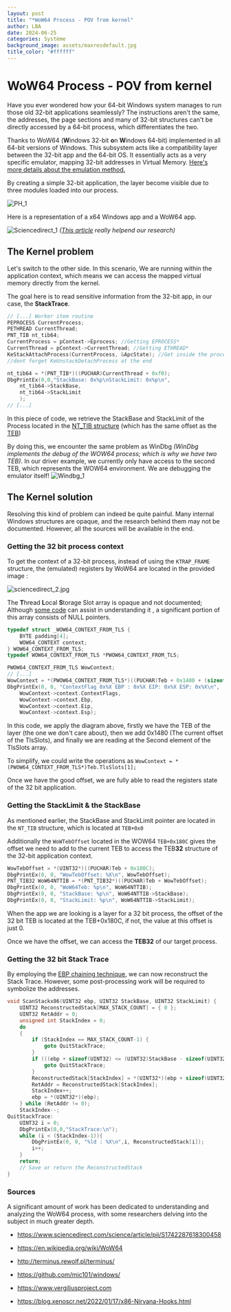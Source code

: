 ```yaml
---
layout: post
title: "*WoW64 Process - POV from kernel"
author: LBA
date: 2024-06-25
categories: Système
background_image: assets/maxresdefault.jpg
title_color: "#ffffff"
---
```



# **WoW64 Process - POV from kernel**


Have you ever wondered how your 64-bit Windows system manages to run those old 32-bit applications seamlessly? The instructions aren't the same, the addresses, the page sections and many of 32-bit structures can't be directly accessed by a 64-bit process, which differentiates the two.

Thanks to WoW64 (**W**indows 32-bit **o**n **W**indows 64-bit) implemented in all 64-bit versions of Windows. This
subsystem acts like a compatibility layer between the 32-bit app and the 64-bit OS. It essentially acts as a very specific emulator, mapping 32-bit addresses in Virtual Memory. [Here's more details about the emulation method.](https://learn.microsoft.com/en-us/windows/win32/winprog64/wow64-implementation-details)

By creating a simple 32-bit application, the layer become visible due to three modules loaded into our process.

![PH_1](images/ProcessHacker_Screen1.PNG)

Here is a representation of a x64 Windows app and a WoW64 app.

![Sciencedirect_1](images/sciencedirect_1.jpg)
*([This article](https://www.sciencedirect.com/science/article/pii/S1742287618300458) really helpend our research)*
## The Kernel problem

Let's switch to the other side. In this scenario, We are running within the application context, which means we can access the mapped virtual memory directly from the kernel.


The goal here is to read sensitive information from the 32-bit app, in our case, the **StackTrace**.

```c
// [...] Worker item routine
PEPROCESS CurrentProcess;
PETHREAD CurrentThread;
PNT_TIB nt_tib64;
CurrentProcess = pContext->Eprocess; //Getting EPROCESS*
CurrentThread = pContext->CurrentThread; //Getting ETHREAD*
KeStackAttachProcess(CurrentProcess, &ApcState); //Get inside the process context (Work items run in System context by default.)
//dont forget KeUnstackDetachProcess at the end

nt_tib64 = *(PNT_TIB*)((PUCHAR)CurrentThread + 0xf0);
DbgPrintEx(0,0,"StackBase: 0x%p\nStackLimit: 0x%p\n",
    nt_tib64->StackBase,
    nt_tib64->StackLimit
    );
// [...]
```
In this piece of code, we retrieve the StackBase and StackLimit of the Process located in the [NT_TIB structure](http://terminus.rewolf.pl/terminus/structures/ntdll/_NT_TIB_x64.html) (which has the same offset as the [TEB](http://terminus.rewolf.pl/terminus/structures/ntdll/_TEB_x64.html))

By doing this, we encounter the same problem as WinDbg
*(WinDbg implements the debug of the WOW64 process; which is why we have two TEB)*.
In our driver example, we currently only have access to the second TEB, which represents the WOW64 environment.
We are debugging the emulator itself!
![Windbg_1](images/WinDBG_Screen1.png)

## The Kernel solution


Resolving this kind of problem can indeed be quite painful. Many internal Windows structures are opaque, and the research behind them may not be documented. However, all the sources will be available in the end.

### Getting the 32 bit process context

To get the context of a 32-bit process, instead of using the ``KTRAP_FRAME`` structure, the (emulated) registers by WoW64 are located in the provided image :

![sciencedirect_2.jpg](images/sciencedirect_2.jpg)

The **T**hread **L**ocal **S**torage Slot array is opaque and not documented; Although [some code](https://github.com/mic101/windows/blob/master/WRK-v1.2/public/internal/base/inc/wow64tls.h) can assist in understanding it , a significant portion of this array consists of NULL pointers.

```c
typedef struct _WOW64_CONTEXT_FROM_TLS {
	BYTE padding[4];
	WOW64_CONTEXT context;
} WOW64_CONTEXT_FROM_TLS;
typedef WOW64_CONTEXT_FROM_TLS *PWOW64_CONTEXT_FROM_TLS;
```
```c
PWOW64_CONTEXT_FROM_TLS WowContext;
// [...]
WowContext = *(PWOW64_CONTEXT_FROM_TLS*)((PUCHAR)Teb + 0x1480 + (sizeof(UINT64) * 1));
DbgPrintEx(0, 0, "ContextFlag 0x%X EBP : 0x%X EIP: 0x%X ESP: 0x%X\n",
    WowContext->context.ContextFlags,
    WowContext->context.Ebp,
    WowContext->context.Eip,
    WowContext->context.Esp);
```
In this code, we apply the diagram above, firstly we have the TEB of the layer (the one we don't care about), then we add 0x1480 (The current offset of the TlsSlots), and finally we are reading at the Second element of the TlsSlots array.

To simplify, we could write the operations as ``WowContext = *(PWOW64_CONTEXT_FROM_TLS*)Teb.TlsSlots[1];``

Once we have the good offset, we are fully able to read the registers state of the 32 bit application.

### Getting the StackLimit & the StackBase

As mentioned earlier, the StackBase and StackLimit pointer are located in the ``NT_TIB`` structure, which is located at ``TEB+0x0``

Additionally the ``WoWTebOffset`` located in the WOW64 ``TEB+0x180C`` gives the offset we need to add to the current TEB to access the TEB**32** structure of the 32-bit application context.

```c
WowTebOffset = *(UINT32*)((PUCHAR)Teb + 0x180C);
DbgPrintEx(0, 0, "WowTebOffset: %X\n", WowTebOffset);
PNT_TIB32 WoW64NTTIB = *(PNT_TIB32*)((PUCHAR)Teb + WowTebOffset);
DbgPrintEx(0, 0, "WoW64Teb: %p\n", WoW64NTTIB);
DbgPrintEx(0, 0, "StackBase: %p\n", WoW64NTTIB->StackBase);
DbgPrintEx(0, 0, "StackLimit: %p\n", WoW64NTTIB->StackLimit);
```
When the app we are looking is a layer for a 32 bit process, the offset of the 32 bit TEB is located at the TEB+0x180C, if not, the value at this offset is just 0.

Once we have the offset, we can access the **TEB32** of our target process.

### Getting the 32 bit Stack Trace

By employing the [EBP chaining technique](https://www.researchgate.net/figure/Traditional-stack-trace-technique-based-on-EBP-chaining_fig1_323922951), we can now reconstruct the Stack Trace. However, some post-processing work will be required to symbolize the addresses.

```c
void ScanStackx86(UINT32 ebp, UINT32 StackBase, UINT32 StackLimit) {
	UINT32 ReconstructedStack[MAX_STACK_COUNT] = { 0 };
	UINT32 RetAddr = 0;
	unsigned int StackIndex = 0;
	do
	{
		if (StackIndex == MAX_STACK_COUNT-1) {
			goto QuitStackTrace;
		}
		if (((ebp + sizeof(UINT32) <= (UINT32)StackBase - sizeof(UINT32)) && (ebp >= (UINT32)StackLimit) ) == FALSE){
			goto QuitStackTrace;
		}
		ReconstructedStack[StackIndex] = *(UINT32*)(ebp + sizeof(UINT32));
		RetAddr = ReconstructedStack[StackIndex];
		StackIndex++;
		ebp = *(UINT32*)(ebp);
	} while (RetAddr != 0);
	StackIndex--;
QuitStackTrace:
	UINT32 i = 0;
	DbgPrintEx(0,0,"StackTrace:\n");
	while (i < (StackIndex-1)){
		DbgPrintEx(0, 0, "%ld : %X\n",i, ReconstructedStack[i]);
		i++;
	}
	return;
    // Save or return the ReconstructedStack
}
```

### Sources

A significant amount of work has been dedicated to understanding and analyzing the WoW64 process, with some researchers delving into the subject in much greater depth.

- https://www.sciencedirect.com/science/article/pii/S1742287618300458

- https://en.wikipedia.org/wiki/WoW64

- http://terminus.rewolf.pl/terminus/

- https://github.com/mic101/windows/

- https://www.vergiliusproject.com

- https://blog.xenoscr.net/2022/01/17/x86-Nirvana-Hooks.html
